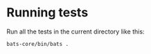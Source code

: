 # Running tests

Run all the tests in the current directory like this:

```
bats-core/bin/bats .
```
